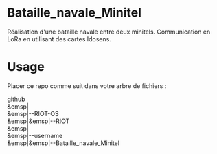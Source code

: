 # Bataille_navale_Minitel
 Réalisation d'une bataille navale entre deux minitels. Communication en LoRa en utilisant des cartes Idosens.

# Usage
 Placer ce repo comme suit dans votre arbre de fichiers :
 
 github  
&emsp|  
&emsp|--RIOT-OS  
&emsp|&emsp|--RIOT  
&emsp|  
&emsp|--username  
&emsp|&emsp|--Bataille_navale_Minitel  
